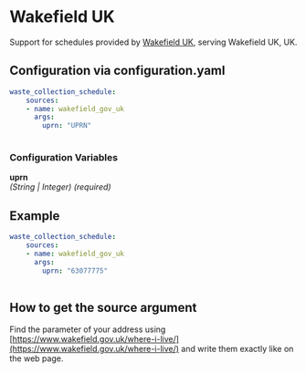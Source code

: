 # Wakefield UK

Support for schedules provided by [Wakefield UK](https://www.wakefield.gov.uk), serving Wakefield UK, UK.

## Configuration via configuration.yaml

```yaml
waste_collection_schedule:
    sources:
    - name: wakefield_gov_uk
      args:
        uprn: "UPRN"
        
```

### Configuration Variables

**uprn**  
*(String | Integer) (required)*


## Example

```yaml
waste_collection_schedule:
    sources:
    - name: wakefield_gov_uk
      args:
        uprn: "63077775"
        
```

## How to get the source argument

Find the parameter of your address using [https://www.wakefield.gov.uk/where-i-live/](https://www.wakefield.gov.uk/where-i-live/) and write them exactly like on the web page.
